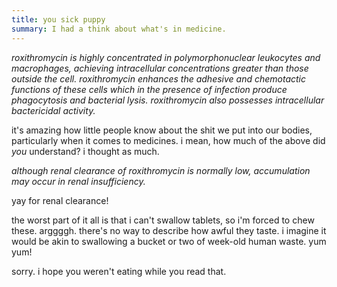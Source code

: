 ```yaml
---
title: you sick puppy
summary: I had a think about what's in medicine.
---
```


*roxithromycin is highly concentrated in polymorphonuclear leukocytes and macrophages, achieving intracellular concentrations greater than those outside the cell. roxithromycin enhances the adhesive and chemotactic functions of these cells which in the presence of infection produce phagocytosis and bacterial lysis. roxithromycin also possesses intracellular bactericidal activity.*

it's amazing how little people know about the shit we put into our bodies, particularly when it comes to medicines. i mean, how much of the above did *you* understand? i thought as much.

*although renal clearance of roxithromycin is normally low, accumulation may occur in renal insufficiency.*

yay for renal clearance!

the worst part of it all is that i can't swallow tablets, so i'm forced to chew these. arggggh. there's no way to describe how awful they taste. i imagine it would be akin to swallowing a bucket or two of week-old human waste. yum yum!

sorry. i hope you weren't eating while you read that.